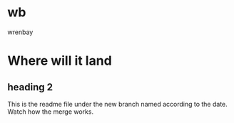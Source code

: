 # wb
wrenbay
# Where will it land

## heading 2

This is the readme file under the new branch named according to the date. Watch how the merge works. 

